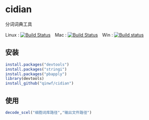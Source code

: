 # cidian

分词词典工具

Linux : [![Build Status](https://travis-ci.org/qinwf/jiebaR.svg?branch=master)](https://travis-ci.org/qinwf/jiebaR)　Mac : [![Build Status](https://travis-ci.org/qinwf/jiebaR.svg?branch=osx)](https://travis-ci.org/qinwf/jiebaR)　Win : [![Build status](https://ci.appveyor.com/api/projects/status/k8swxpkue1caiiwi/branch/master?svg=true)](https://ci.appveyor.com/project/qinwf53234/jiebar/branch/master)

## 安装

```r
install.packages("devtools")
install.packages("stringi")
install.packages("pbapply")
library(devtools)
install_github("qinwf/cidian")
```

## 使用

```r
decode_scel("细胞词库路径","输出文件路径")
```
